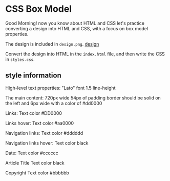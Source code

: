 # CSS Box Model

Good Morning! now you know about HTML and CSS let's practice converting a design into HTML and CSS, with a focus on box model properties.

The design is included in `design.png`.
[design](design/design.png)

Convert the design into HTML in the `index.html` file, and then write the CSS in `styles.css`.

## style information

High-level text properties:
    "Lato" font
    1.5 line-height

The main content:
    720px wide
    54px of padding
    border should be solid on the left and 6px wide with a color of #dd0000

Links:
    Text color #DD0000

Links hover:
    Text color #aa0000

Navigation links:
    Text color #dddddd

Navigation links hover:
    Text color black

Date: 
    Text color #cccccc

Article Title
    Text color black

Copyright
    Text color #bbbbbb